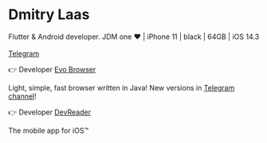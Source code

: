<h1 align="left">Dmitry Laas</h1>
<p align="left">Flutter & Android developer. JDM one ❤ | iPhone 11 | black | 64GB | iOS 14.3 <br><br><a href="https://t.me/dmitrylaas">Telegram</a></p>

👉 Developer [Evo Browser](https://github.com/dmitrylaas/Evolution-Browser) 

Light, simple, fast browser written in Java! New versions in [Telegram channel](https://t.me/evobrowser)!

👉 Developer [DevReader](https://github.com/devreader/app-flutter) 

The mobile app for iOS™
